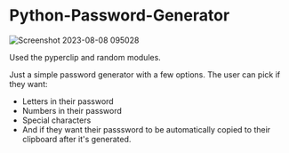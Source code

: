 # Python-Password-Generator

![Screenshot 2023-08-08 095028](https://github.com/Zytexx/Python-Password-Generator/assets/105304254/5ffa437c-6c4d-4864-967c-00f1b2825279)

Used the pyperclip and random modules.

Just a simple password generator with a few options. The user can pick if they want: 
- Letters in their password
- Numbers in their password
- Special characters
- And if they want their passsword to be automatically copied to their clipboard after it's generated.
